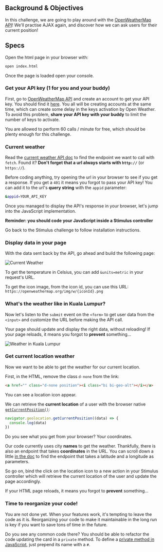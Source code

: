 ## Background & Objectives

In this challenge, we are going to play around with the [OpenWeatherMap API](https://openweathermap.org/)! We'll practise AJAX again, and discover how we can ask users for their current position!

## Specs

Open the html page in your browser with:

```bash
open index.html
```

Once the page is loaded open your console.

### Get your API key (1 for you and your buddy)

First, go to [OpenWeatherMap API](https://home.openweathermap.org/) and create an account to get your API key. You should find it [here](https://home.openweathermap.org/api_keys). You all will be creating accounts at the same time, which can create some delay in the keys activation by Open Weather. To avoid this problem, **share your API key with your buddy** to limit the number of keys to activate.

You are allowed to perform 60 calls / minute for free, which should be plenty enough for this challenge.

### Current weather

Read the [current weather API doc](https://openweathermap.org/current) to find the endpoint we want to call with `fetch`. Found it? **Don't forget that a url always starts with `http://`** (or `https://`).

Before coding anything, try opening the url in your browser to see if you get a response. If you get a `401` it means you forgot to pass your API key! You can add it to the url's **query string** with the `appid` parameter:

```bash
&appid=YOUR_API_KEY
```

Once you managed to display the API's response in your browser, let's jump into the JavaScript implementation.

**Reminder: you should code your JavaScript inside a Stimulus controller**

Go back to the Stimulus challenge to follow installation instructions.

### Display data in your page

With the data sent back by the API, go ahead and build the following page:

![Current Weather](https://raw.githubusercontent.com/lewagon/fullstack-images/master/frontend/weather_api.png)

To get the temperature in Celsius, you can add `&units=metric` in your request's URL.

To get the icon image, from the icon id, you can use this URL: `https://openweathermap.org/img/w/{iconId}.png`

### What's the weather like in Kuala Lumpur?

Now let's listen to the `submit` event on the `<form>` to get user data from the `<input>` and customize the URL before making the API call.

Your page should update and display the right data, without reloading! If your page reloads, it means you forgot to **prevent** something...

![Weather in Kuala Lumpur](https://raw.githubusercontent.com/lewagon/fullstack-images/master/frontend/weather_in_kuala_lumpur.png)

### Get current location weather

Now we want to be able to get the weather for our current location.

First, in the HTML, remove the class `d-none` from the link:

```html
<a href="" class="d-none position"><i class="bi bi-geo-alt"></i></a>
```

You can see a location icon appear.

We can retrieve the **current location** of a user with the browser native [`getCurrentPosition()`](https://developer.mozilla.org/en-US/docs/Web/API/Geolocation/getCurrentPosition):

```javascript
navigator.geolocation.getCurrentPosition((data) => {
  console.log(data)
})
```

Do you see what you get from your browser? Your coordinates.

Our code currently uses city **names** to get the weather. Thankfully, there is also an endpoint that takes **coordinates** in the URL. You can scroll down a little [in the doc](https://openweathermap.org/current) to find the endpoint that takes a latitude and a longitude as parameters.

So go on, bind the click on the location icon to a new action in your Stimulus controller which will retrieve the current location of the user and update the page accordingly.

If your HTML page reloads, it means you forgot to **prevent** something...

### Time to reorganize your code!

You are not done yet. When your features work, it's tempting to leave the code as it is. Reorganizing your code to make it maintainable in the long run is key if you want to save tons of time in the future.

Do you see any common code there? You should be able to refactor the code updating the card in a `private` method. To define a [private method in JavaScript](https://developer.mozilla.org/en-US/docs/Web/JavaScript/Reference/Classes/Private_class_fields), just prepend its name with a `#`.
